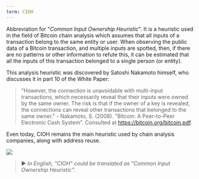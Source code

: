 ```yaml
---
term: CIOH
---
```


Abbreviation for "*Common Input Ownership Heuristic*". It is a heuristic used in the field of Bitcoin chain analysis which assumes that all inputs of a transaction belong to the same entity or user. When observing the public data of a Bitcoin transaction, and multiple inputs are spotted, then, if there are no patterns or other information to refute this, it can be estimated that all the inputs of this transaction belonged to a single person (or entity).

This analysis heuristic was discovered by Satoshi Nakamoto himself, who discusses it in part 10 of the White Paper:

> "However, the connection is unavoidable with multi-input transactions, which necessarily reveal that their inputs were owned by the same owner. The risk is that if the owner of a key is revealed, the connections can reveal other transactions that belonged to the same owner." - Nakamoto, S. (2008). "Bitcoin: A Peer-to-Peer Electronic Cash System". Consulted at https://bitcoin.org/bitcoin.pdf.

Even today, CIOH remains the main heuristic used by chain analysis companies, along with address reuse.

![](../../dictionnaire/assets/13.webp)

> ► *In English, "CIOH" could be translated as "Common Input Ownership Heuristic".*